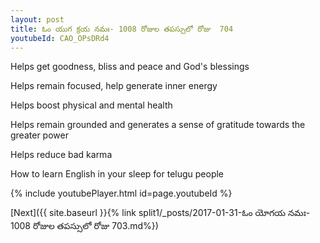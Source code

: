 ```yaml
---
layout: post
title: ఓం యుగ క్రయ నమః- 1008 రోజుల తపస్సులో రోజు  704
youtubeId: CAO_OPsDRd4
---
```

 
 
Helps get goodness, bliss and peace and God's blessings
 
Helps remain focused, help generate inner energy 
 
Helps boost physical and mental health 
 
Helps remain grounded and generates a sense of gratitude towards the greater power 
 
Helps reduce bad karma
 
How to learn English in your sleep for telugu people
 
 
 
 


{% include youtubePlayer.html id=page.youtubeId %}
 
[Next]({{ site.baseurl }}{% link split1/_posts/2017-01-31-ఓం యోగయ నమః- 1008 రోజుల తపస్సులో రోజు  703.md%})
 
